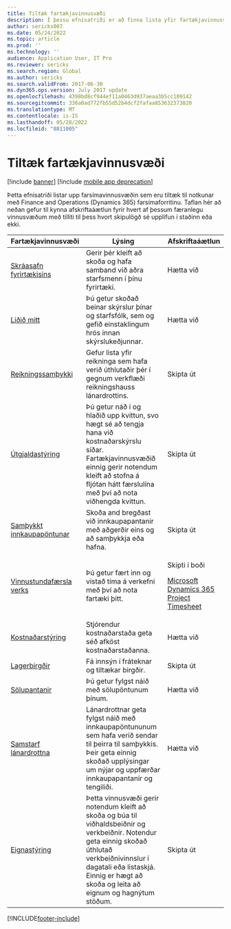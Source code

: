 ```yaml
---
title: Tiltæk fartækjavinnusvæði
description: Í þessu efnisatriði er að finna lista yfir fartækjavinnusvæði sem eru í boði.
author: sericks007
ms.date: 05/24/2022
ms.topic: article
ms.prod: ''
ms.technology: ''
audience: Application User, IT Pro
ms.reviewer: sericks
ms.search.region: Global
ms.author: sericks
ms.search.validFrom: 2017-06-30
ms.dyn365.ops.version: July 2017 update
ms.openlocfilehash: 4398bd8cf944ef11a0463d937aeaa3b5cc109142
ms.sourcegitcommit: 336a0ad772fb55d52b4dcf2fafaa853632373820
ms.translationtype: MT
ms.contentlocale: is-IS
ms.lasthandoff: 05/28/2022
ms.locfileid: "8811005"
---
```

# <a name="available-mobile-workspaces"></a>Tiltæk fartækjavinnusvæði

[!include [banner](../includes/banner.md)]
[!include [mobile app deprecation](../includes/mobile-app-deprecation-banner.md)]

Þetta efnisatriði listar upp farsímavinnusvæðin sem eru tiltæk til notkunar með Finance and Operations (Dynamics 365) farsímaforritinu. Taflan hér að neðan gefur til kynna afskriftaáætlun fyrir hvert af þessum færanlegu vinnusvæðum með tilliti til þess hvort skipulögð sé upplifun í staðinn eða ekki.  


| Fartækjavinnusvæði     | Lýsing   | Afskriftaáætlun   |
|----------------------|---------------|--------------|
|[Skráasafn fyrirtækisins](company-directory-mobile-workspace.md)| Gerir þér kleift að skoða og hafa samband við aðra starfsmenn í þínu fyrirtæki.| Hætta við |    
|[Liðið mitt](manager-self-service-mobile-workspace.md)| Þú getur skoðað beinar skýrslur þínar og starfsfólk, sem og gefið einstaklingum hrós innan skýrslukeðjunnar.| Hætta við |     
|[Reikningssamþykki](invoice-approval-mobile-workspace.md)| Gefur lista yfir reikninga sem hafa verið úthlutaðir þér í gegnum verkflæði reikningshauss lánardrottins.| Skipta út   |
| [Útgjaldastýring](/dynamics365/project-operations/prod-exp/expense-management-mobile-workspace) | Þú getur náð í og hlaðið upp kvittun, svo hægt sé að tengja hana við kostnaðarskýrslu síðar. Fartækjavinnusvæðið einnig gerir notendum kleift að stofna á fljótan hátt færslulína með því að nota viðhengda kvittun. | Skipta út |
| [Samþykkt innkaupapöntunar](../../../supply-chain/procurement/purchase-order-mobile-workspace.md) | Skoða and bregðast við innkaupapantanir með aðgerðir eins og að samþykkja eða hafna. | Skipta út |
| [Vinnustundafærsla verks](/dynamics365/project-operations/prod-pma/project-time-entry-mobile-workspace) | Þú getur fært inn og vistað tíma á verkefni með því að nota fartæki þitt. | <p>Skipti í boði</p><p>[Microsoft Dynamics 365 Project Timesheet](/dynamics365/project-operations/prod-pma/project-timesheet)</p> |
| [Kostnaðarstýring](../../../finance/cost-accounting/cost-controlling-mobile-workspace.md) | Stjórendur kostnaðarstaða geta séð afköst kostnaðarstaðanna.  |  Hætta við |
| [Lagerbirgðir](../../../supply-chain/inventory/inventory-on-hand-mobile-workspace.md) | Fá innsýn í fráteknar og tiltækar birgðir. |  Skipta út |
| [Sölupantanir](../../../supply-chain/sales-marketing/sales-orders-mobile-workspace.md) | Þú getur fylgst náið með sölupöntunum þínum.  |  Hætta við |
| [Samstarf lánardrottna](../../../supply-chain/procurement/vendor-collaboration-mobile-workspace.md) | Lánardrottnar geta fylgst náið með innkaupapöntununum sem hafa verið sendar til þeirra til samþykkis. Þeir geta einnig skoðað upplýsingar um nýjar og uppfærðar innkaupapantanir og tengiliði. | Hætta við  |
| [Eignastýring](../../../supply-chain/asset-management/asset-management-mobile-workspace.md) | Þetta vinnusvæði gerir notendum kleift að skoða og búa til viðhaldsbeiðnir og verkbeiðnir. Notendur geta einnig skoðað úthlutað verkbeiðnivinnslur í dagatali eða listaskjá. Einnig er hægt að skoða og leita að eignum og hagnýtum stöðum. | Skipta út |


[!INCLUDE[footer-include](../../../includes/footer-banner.md)]
